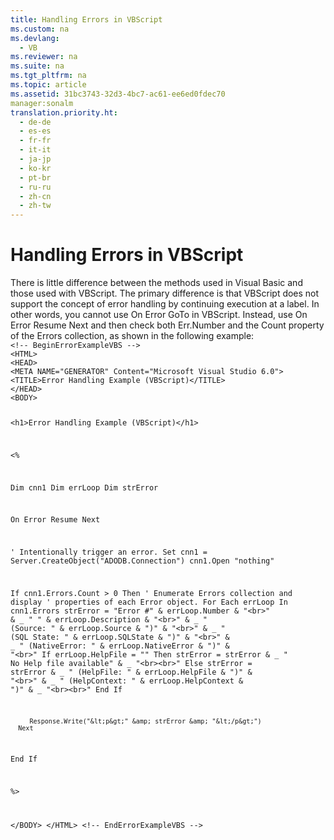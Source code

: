 ```yaml
---
title: Handling Errors in VBScript
ms.custom: na
ms.devlang: 
  - VB
ms.reviewer: na
ms.suite: na
ms.tgt_pltfrm: na
ms.topic: article
ms.assetid: 31bc3743-32d3-4bc7-ac61-ee6ed0fdec70
manager:sonalm
translation.priority.ht: 
  - de-de
  - es-es
  - fr-fr
  - it-it
  - ja-jp
  - ko-kr
  - pt-br
  - ru-ru
  - zh-cn
  - zh-tw
---
```

# Handling Errors in VBScript
<?xml version="1.0" encoding="utf-8"?>
<developerReferenceWithoutSyntaxDocument xmlns="http://ddue.schemas.microsoft.com/authoring/2003/5" xmlns:xlink="http://www.w3.org/1999/xlink" xmlns:xsi="http://www.w3.org/2001/XMLSchema-instance" xsi:schemaLocation="http://ddue.schemas.microsoft.com/authoring/2003/5 http://dduestorage.blob.core.windows.net/ddueschema/developer.xsd">
  <introduction>
    <para>There is little difference between the methods used in Visual Basic and those used with VBScript. The primary difference is that VBScript does not support the concept of error handling by continuing execution at a label. In other words, you cannot use <codeInline>On Error GoTo</codeInline> in VBScript. Instead, use <codeInline>On Error Resume Next</codeInline> and then check both <legacyBold>Err.Number</legacyBold> and the <legacyBold>Count</legacyBold> property of the <legacyBold>Errors</legacyBold> collection, as shown in the following example:</para>
  </introduction>
  <section>
    <content>
      <code>&lt;!-- BeginErrorExampleVBS --&gt;
&lt;HTML&gt;
&lt;HEAD&gt;
&lt;META NAME="GENERATOR" Content="Microsoft Visual Studio 6.0"&gt;
&lt;TITLE&gt;Error Handling Example (VBScript)&lt;/TITLE&gt;
&lt;/HEAD&gt;
&lt;BODY&gt;

&lt;h1&gt;Error Handling Example (VBScript)&lt;/h1&gt;

&lt;%

   Dim cnn1
   Dim errLoop
   Dim strError

   On Error Resume Next
      
   ' Intentionally trigger an error.
   Set cnn1 = Server.CreateObject("ADODB.Connection")
   cnn1.Open "nothing"

   If cnn1.Errors.Count &gt; 0 Then
      ' Enumerate Errors collection and display
      ' properties of each Error object.
      For Each errLoop In cnn1.Errors
         strError = "Error #" &amp; errLoop.Number &amp; "&lt;br&gt;" &amp; _
            "   " &amp; errLoop.Description &amp; "&lt;br&gt;" &amp; _
            "   (Source: " &amp; errLoop.Source &amp; ")" &amp; "&lt;br&gt;" &amp; _
            "   (SQL State: " &amp; errLoop.SQLState &amp; ")" &amp; "&lt;br&gt;" &amp; _
            "   (NativeError: " &amp; errLoop.NativeError &amp; ")" &amp; "&lt;br&gt;"
         If errLoop.HelpFile = "" Then
            strError = strError &amp; _
               "   No Help file available" &amp; _
               "&lt;br&gt;&lt;br&gt;"
         Else
            strError = strError &amp; _
               "   (HelpFile: " &amp; errLoop.HelpFile &amp; ")" &amp; "&lt;br&gt;" &amp; _
               "   (HelpContext: " &amp; errLoop.HelpContext &amp; ")" &amp; _
               "&lt;br&gt;&lt;br&gt;"
         End If
                  

         Response.Write("&lt;p&gt;" &amp; strError &amp; "&lt;/p&gt;")
      Next
   End If

%&gt;

&lt;/BODY&gt;
&lt;/HTML&gt;
&lt;!-- EndErrorExampleVBS --&gt;</code>
    </content>
  </section>
  <relatedTopics />
</developerReferenceWithoutSyntaxDocument>